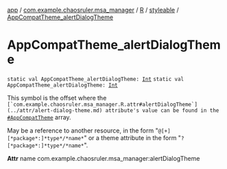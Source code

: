 [app](../../../index.md) / [com.example.chaosruler.msa_manager](../../index.md) / [R](../index.md) / [styleable](index.md) / [AppCompatTheme_alertDialogTheme](.)

# AppCompatTheme_alertDialogTheme

`static val AppCompatTheme_alertDialogTheme: `[`Int`](https://kotlinlang.org/api/latest/jvm/stdlib/kotlin/-int/index.html)
`static val AppCompatTheme_alertDialogTheme: `[`Int`](https://kotlinlang.org/api/latest/jvm/stdlib/kotlin/-int/index.html)

This symbol is the offset where the ``[`com.example.chaosruler.msa_manager.R.attr#alertDialogTheme`](../attr/alert-dialog-theme.md) attribute's value can be found in the ``[`#AppCompatTheme`](-app-compat-theme.md) array.

May be a reference to another resource, in the form "`@[+][*package*:]*type*/*name*`" or a theme attribute in the form "`?[*package*:]*type*/*name*`".

**Attr**
name com.example.chaosruler.msa_manager:alertDialogTheme

